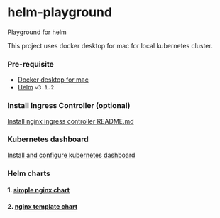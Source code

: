 # helm-playground

Playground for helm

This project uses docker desktop for mac for local kubernetes cluster.

### Pre-requisite

- [Docker desktop for mac](https://docs.docker.com/docker-for-mac/install/)
- [Helm](https://helm.sh/docs/intro/install/) `v3.1.2`

### Install Ingress Controller (optional)

[Install nginx ingress controller README.md](./ingress-controller-nginx/README.md)

### Kubernetes dashboard

[Install and configure kubernetes dashboard](./kubernetes-dashboard/README.md)

### Helm charts

#### 1. [simple nginx chart](./nginx-basic)

#### 2. [nginx template chart](./nginx-template)